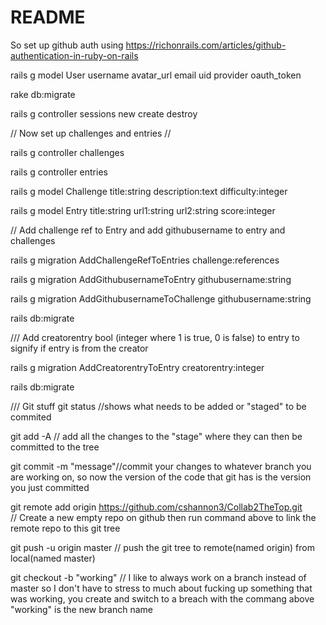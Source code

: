 # README


So set up github auth using https://richonrails.com/articles/github-authentication-in-ruby-on-rails

rails g model User username avatar_url email uid provider oauth_token

rake db:migrate

rails g controller sessions new create destroy

// Now set up challenges and entries //

rails g controller challenges

rails g controller entries

rails g model Challenge title:string description:text difficulty:integer

rails g model Entry title:string url1:string url2:string score:integer

// Add challenge ref to Entry and add githubusername to entry and challenges

rails g migration AddChallengeRefToEntries challenge:references

rails g migration AddGithubusernameToEntry githubusername:string

rails g migration AddGithubusernameToChallenge githubusername:string

rails db:migrate

/// Add creatorentry bool (integer where 1 is true, 0 is false) to entry to signify if entry is from the creator

rails g migration AddCreatorentryToEntry creatorentry:integer

rails db:migrate


/// Git stuff
git status //shows what needs to be added or "staged" to be commited

git add -A // add all the changes to the "stage" where they can then be committed to the tree

git commit -m "message"//commit your changes to whatever branch you are working on, so now the version of the code that git has is the version you just committed

git remote add origin https://github.com/cshannon3/Collab2TheTop.git  
// Create a new empty repo on github then run command above to link the remote repo to this git tree

git push -u origin master
// push the git tree to remote(named origin) from local(named master)

git checkout -b "working"
// I like to always work on a branch instead of master so I don't have to stress to much about fucking up something that was working, you create and switch to a breach with the commang above "working" is the new branch name
